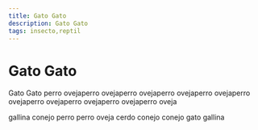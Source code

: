 ```yaml
---
title: Gato Gato
description: Gato Gato
tags: insecto,reptil
---
```


# Gato Gato

Gato Gato perro ovejaperro ovejaperro ovejaperro ovejaperro ovejaperro ovejaperro ovejaperro ovejaperro ovejaperro oveja

gallina conejo perro perro oveja cerdo conejo conejo gato gallina